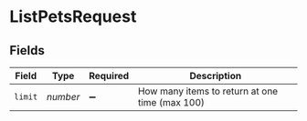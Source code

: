 # ListPetsRequest


## Fields

| Field                                          | Type                                           | Required                                       | Description                                    |
| ---------------------------------------------- | ---------------------------------------------- | ---------------------------------------------- | ---------------------------------------------- |
| `limit`                                        | *number*                                       | :heavy_minus_sign:                             | How many items to return at one time (max 100) |